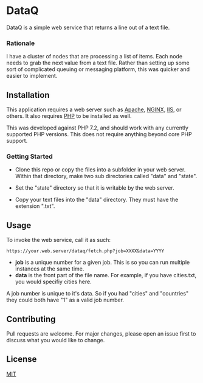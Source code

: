 # DataQ

DataQ is a simple web service that returns a line out of a text file.

### Rationale

I have a cluster of nodes that are processing a list of items. Each node needs to grab the next value from a text file. Rather than setting up some sort of complicated queuing or messaging platform, this was quicker and easier to implement. 

## Installation

This application requires a web server such as [Apache](https://httpd.apache.org), [NGINX](https://www.nginx.com), [IIS](https://www.iis.net), or others. It also requires [PHP](https://www.php.net) to be installed as well. 

This was developed against PHP 7.2, and should work with any currently supported PHP versions. This does not require anything beyond core PHP support. 


### Getting Started

 * Clone this repo or copy the files into a subfolder in your web server. Within that directory, make two sub directories called "data" and "state". 

 * Set the "state" directory so that it is writable by the web server. 

 * Copy your text files into the "data" directory. They must have the extension ".txt".


## Usage

To invoke the web service, call it as such:

```
https://your.web.server/dataq/fetch.php?job=XXXX&data=YYYY
```

* **job** is a unique number for a given job. This is so you can run multiple instances at the same time.
* **data** is the front part of the file name. For example, if you have cities.txt, you would specifiy cities here.

A job number is unique to it's data. So if you had "cities" and "countries" they could both have "1" as a valid job number.


## Contributing
Pull requests are welcome. For major changes, please open an issue first to discuss what you would like to change.


## License
[MIT](https://choosealicense.com/licenses/mit/)